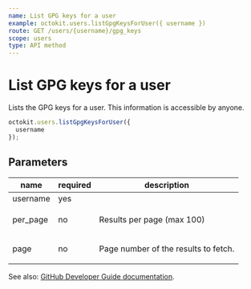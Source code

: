 ```yaml
---
name: List GPG keys for a user
example: octokit.users.listGpgKeysForUser({ username })
route: GET /users/{username}/gpg_keys
scope: users
type: API method
---
```


# List GPG keys for a user

Lists the GPG keys for a user. This information is accessible by anyone.

```js
octokit.users.listGpgKeysForUser({
  username
});
```

## Parameters

<table>
  <thead>
    <tr>
      <th>name</th>
      <th>required</th>
      <th>description</th>
    </tr>
  </thead>
  <tbody>
    <tr><td>username</td><td>yes</td><td>

</td></tr>
<tr><td>per_page</td><td>no</td><td>

Results per page (max 100)

</td></tr>
<tr><td>page</td><td>no</td><td>

Page number of the results to fetch.

</td></tr>
  </tbody>
</table>

See also: [GitHub Developer Guide documentation](https://docs.github.com/rest/reference/users#list-gpg-keys-for-a-user).
